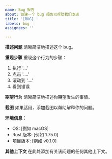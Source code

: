 ```yaml
---
name: Bug 报告
about: 创建一个 bug 报告以帮助我们改进
title: '[BUG] '
labels: bug
assignees: ''

---
```


**描述问题**
清晰简洁地描述这个 bug。

**重现步骤**
重现这个行为的步骤：
1. 执行 '...'
2. 点击 '....'
3. 滚动到 '....'
4. 看到错误

**期望行为**
清晰简洁地描述你期望发生的事情。

**截图**
如果适用，添加截图以帮助解释你的问题。

**环境信息：**
 - OS: [例如 macOS]
 - Rust 版本: [例如 1.75.0]
 - 项目版本: [例如 v0.1.0]

**其他上下文**
在此处添加有关该问题的任何其他上下文。
